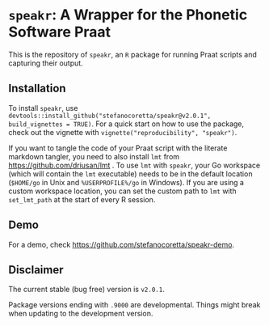 # `speakr`: A Wrapper for the Phonetic Software Praat

This is the repository of `speakr`, an `R` package for running Praat scripts and capturing their output.

## Installation

To install `speakr`, use `devtools::install_github("stefanocoretta/speakr@v2.0.1", build_vignettes = TRUE)`. For a quick start on how to use the package, check out the vignette with `vignette("reproducibility", "speakr")`.

If you want to tangle the code of your Praat script with the literate markdown tangler, you need to also install `lmt` from <https://github.com/driusan/lmt> .
To use `lmt` with `speakr`, your Go workspace (which will contain the `lmt` executable) needs to be in the default location (`$HOME/go` in Unix and `%USERPROFILE%/go` in Windows). If you are using a custom workspace location, you can set the custom path to `lmt` with `set_lmt_path` at the start of every R session.

## Demo

For a demo, check <https://github.com/stefanocoretta/speakr-demo>.

## Disclaimer

The current stable (bug free) version is `v2.0.1`.

Package versions ending with `.9000` are developmental. Things might break when updating to the development version.

